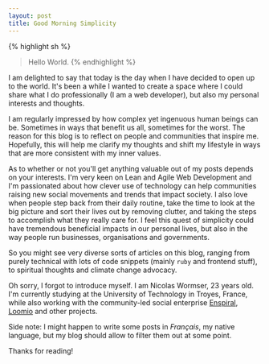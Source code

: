 ```yaml
---
layout: post
title: Good Morning Simplicity
---
```


{% highlight sh %}
> Hello World.
{% endhighlight %}

I am delighted to say that today is the day when I have decided to open up to the world. It's been a while I wanted to create a space where I could share what I do professionally (I am a web developer), but also my personal interests and thoughts. 

I am regularly impressed by how complex yet ingenuous human beings can be. Sometimes in ways that benefit us all, sometimes for the worst. The reason for this blog is to reflect on people and communities that inspire me. Hopefully, this will help me clarify my thoughts and shift my lifestyle in ways that are more consistent with my inner values.

<!-- Interests -->
As to whether or not you'll get anything valuable out of my posts depends on your interests. I'm very keen on Lean and Agile Web Development and I'm passionated about how clever use of technology can help communities raising new social movements and trends that impact society. 
I also love when people step back from their daily routine, take the time to look at the big picture and sort their lives out by removing clutter, and taking the steps to accomplish what they really care for. 
I feel this quest of simplicity could have tremendous beneficial impacts in our personal lives, but also in the way people run businesses, organisations and governments.

So you might see very diverse sorts of articles on this blog, ranging from purely technical with lots of code snippets (mainly `ruby` and frontend stuff), to spiritual thoughts and climate change advocacy.

<!-- Introducing myself -->
Oh sorry, I forgot to introduce myself. I am Nicolas Wormser, 23 years old. I'm currently studying at the University of Technology in Troyes, France, while also working with the community-led social enterprise [Enspiral](http://enspiral.com), [Loomio](http://loomio.org) and other projects.

Side note: I might happen to write some posts in *Français*, my native language, but my blog should allow to filter them out at some point.

Thanks for reading!
